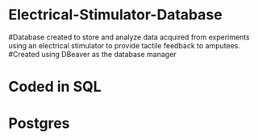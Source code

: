 # Electrical-Stimulator-Database

#Database created to store and analyze data acquired from experiments using an electrical stimulator to provide tactile feedback to amputees.
#Created using DBeaver as the database manager
# Coded in SQL
# Postgres
